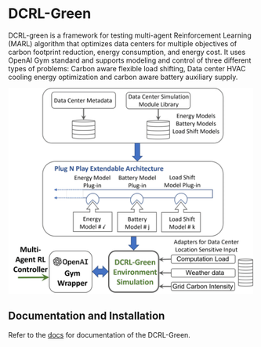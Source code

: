 # DCRL-Green
DCRL-green is a framework for testing multi-agent Reinforcement Learning (MARL) algorithm that optimizes data centers for multiple objectives of carbon footprint reduction, energy consumption, and energy cost. It uses OpenAI Gym standard and supports modeling and control of three different types of problems: Carbon aware flexible load shifting, Data center HVAC cooling energy optimization and carbon aware battery auxiliary supply.

<img src="https://github.com/HewlettPackard/dc-rl/blob/main/sphinx/images/DCRL-sim1.png" align="centre" width="500" />

## Documentation and Installation
Refer to the [docs](https://hewlettpackard.github.io/dc-rl/) for documentation of the DCRL-Green.
